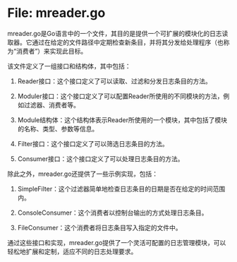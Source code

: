 # File: mreader.go

mreader.go是Go语言中的一个文件，其目的是提供一个可扩展的模块化的日志读取器。它通过在给定的文件路径中定期检查新条目，并将其分发给处理程序（也称为“消费者”）来实现此目标。

该文件定义了一组接口和结构体，其中包括：

1. Reader接口：这个接口定义了可以读取、过滤和分发日志条目的方法。

2. Moduler接口：这个接口定义了可以配置Reader所使用的不同模块的方法，例如过滤器、消费者等。

3. Module结构体：这个结构体表示Reader所使用的一个模块，其中包括了模块的名称、类型、参数等信息。

4. Filter接口：这个接口定义了可以筛选日志条目的方法。

5. Consumer接口：这个接口定义了可以处理日志条目的方法。

除此之外，mreader.go还提供了一些示例实现，包括：

1. SimpleFilter：这个过滤器简单地检查日志条目的日期是否在给定的时间范围内。

2. ConsoleConsumer：这个消费者以控制台输出的方式处理日志条目。

3. FileConsumer：这个消费者将日志条目写入指定的文件中。

通过这些接口和实现，mreader.go提供了一个灵活可配置的日志管理模块，可以轻松地扩展和定制，适应不同的日志处理要求。

